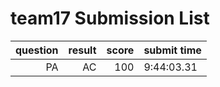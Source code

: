 # team17 Submission List
question | result | score | submit time
----:|----:|-----:|-----
PA | AC | 100 |  9:44:03.31 
